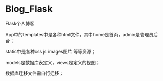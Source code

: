# Blog_Flask
Flask个人博客

App中的templates中是各种html文件，其中home是首页，admin是管理员后台；

static中是各种css js images图片 等等资源；

models是数据库表定义，views是定义的视图；

数据库迁移文件需自行迁移；

